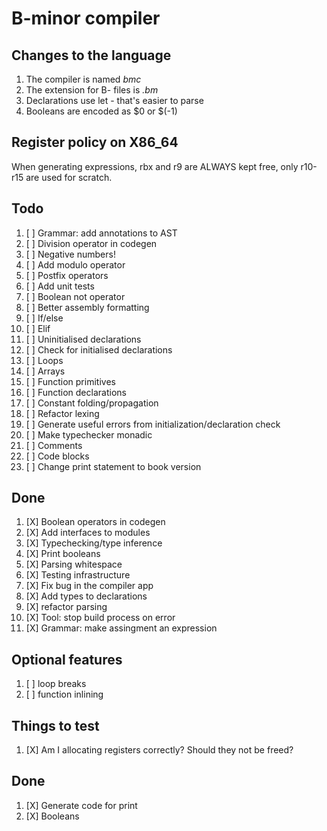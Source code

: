 # B-minor compiler

## Changes to the language
1. The compiler is named *bmc*
2. The extension for B- files is *.bm*
3. Declarations use let - that's easier to parse
4. Booleans are encoded as $0 or $(-1)

## Register policy on X86_64
When generating expressions, rbx and r9 are ALWAYS kept free,
only r10-r15 are used for scratch.

## Todo
1. [ ] Grammar: add annotations to AST
2. [ ] Division operator in codegen
3. [ ] Negative numbers!
4. [ ] Add modulo operator
5. [ ] Postfix operators
6. [ ] Add unit tests
7. [ ] Boolean not operator
8. [ ] Better assembly formatting
9. [ ] If/else
10. [ ] Elif
11. [ ] Uninitialised declarations
12. [ ] Check for initialised declarations
13. [ ] Loops
14. [ ] Arrays
15. [ ] Function primitives
16. [ ] Function declarations
17. [ ] Constant folding/propagation
18. [ ] Refactor lexing
19. [ ] Generate useful errors from initialization/declaration check
20. [ ] Make typechecker monadic
21. [ ] Comments
22. [ ] Code blocks
23. [ ] Change print statement to book version

## Done
1. [X] Boolean operators in codegen
2. [X] Add interfaces to modules
3. [X] Typechecking/type inference
4. [X] Print booleans
5. [X] Parsing whitespace
6. [X] Testing infrastructure
7. [X] Fix bug in the compiler app
8. [X] Add types to declarations
9. [X] refactor parsing
10. [X] Tool: stop build process on error
11. [X] Grammar: make assingment an expression

## Optional features
1. [ ] loop breaks
2. [ ] function inlining

## Things to test
1. [X] Am I allocating registers correctly? Should they not be freed?

## Done
1. [X] Generate code for print
2. [X] Booleans

